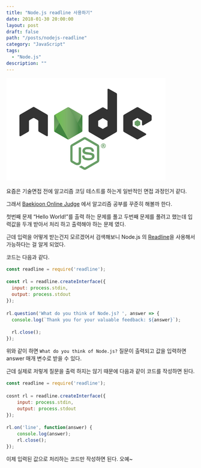 ```yaml
---
title: "Node.js readline 사용하기"
date: 2018-01-30 20:00:00
layout: post
draft: false
path: "/posts/nodejs-readline"
category: "JavaScript"
tags: 
  - "Node.js"
description: ""  
---
```


![node.js](./nodejs-logo.png)

요즘은 기술면접 전에 알고리즘 코딩 테스트를 하는게 일반적인 면접 과정인거 같다.

그래서 [Baekjoon Online Judge](https://www.acmicpc.net/) 에서 알고리즘 공부를 꾸준히 해볼까 한다.

첫번째 문제 “Hello World!”를 출력 하는 문제를 풀고 두번째 문제를 풀려고 했는데 입력값을 두개 받아서 처리 하고 출력해야 하는 문제 였다.

근데 입력을 어떻게 받는건지 모르겠어서 검색해보니 Node.js 의 [Readline](https://nodejs.org/api/readline.html)을 사용해서 가능하다는 걸 알게 되었다.

코드는 다음과 같다.

```js
const readline = require('readline');

const rl = readline.createInterface({
  input: process.stdin,
  output: process.stdout
});

rl.question('What do you think of Node.js? ', answer => {
  console.log(`Thank you for your valuable feedback: ${answer}`);

  rl.close();
});
```

위와 같이 하면 `What do you think of Node.js?` 질문이 출력되고 값을 입력하면 answer 매개 변수로 받을 수 있다.

근데 실제로 저렇게 질문을 출력 하지는 않기 때문에 다음과 같이 코드를 작성하면 된다.

```js
const readline = require('readline');

cosnt rl = readline.createInterface({
	input: process.stdin,
	output: process.stdout
});

rl.on('line', function(answer) {
	console.log(answer);
	rl.close();
});
```

이제 입력된 값으로 처리하는 코드만 작성하면 된다. 오예~
